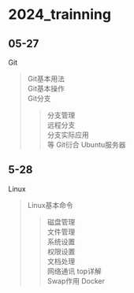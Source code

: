 # 2024_trainning
##  05-27   
Git   
> Git基本用法  
> Git基本操作  
> Git分支    
>>  分支管理   
>>  远程分支   
>>  分支实际应用   
>>  等
> Git衍合
Ubuntu服务器  

##  5-28
Linux
> Linux基本命令  
>> 磁盘管理  
>> 文件管理  
>> 系统设置  
>> 权限设置  
>> 文档处理  
>> 网络通讯
> top详解  
> Swap作用
Docker

